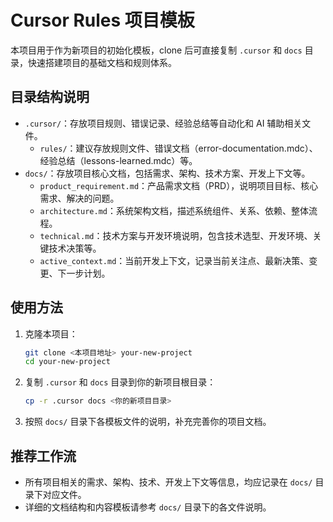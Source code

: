 # Cursor Rules 项目模板

本项目用于作为新项目的初始化模板，clone 后可直接复制 `.cursor` 和 `docs` 目录，快速搭建项目的基础文档和规则体系。

## 目录结构说明

- `.cursor/`：存放项目规则、错误记录、经验总结等自动化和 AI 辅助相关文件。
  - `rules/`：建议存放规则文件、错误文档（error-documentation.mdc）、经验总结（lessons-learned.mdc）等。
- `docs/`：存放项目核心文档，包括需求、架构、技术方案、开发上下文等。
  - `product_requirement.md`：产品需求文档（PRD），说明项目目标、核心需求、解决的问题。
  - `architecture.md`：系统架构文档，描述系统组件、关系、依赖、整体流程。
  - `technical.md`：技术方案与开发环境说明，包含技术选型、开发环境、关键技术决策等。
  - `active_context.md`：当前开发上下文，记录当前关注点、最新决策、变更、下一步计划。

## 使用方法

1. 克隆本项目：
   ```bash
   git clone <本项目地址> your-new-project
   cd your-new-project
   ```
2. 复制 `.cursor` 和 `docs` 目录到你的新项目根目录：
   ```bash
   cp -r .cursor docs <你的新项目目录>
   ```
3. 按照 `docs/` 目录下各模板文件的说明，补充完善你的项目文档。

## 推荐工作流

- 所有项目相关的需求、架构、技术、开发上下文等信息，均应记录在 `docs/` 目录下对应文件。
- 详细的文档结构和内容模板请参考 `docs/` 目录下的各文件说明。